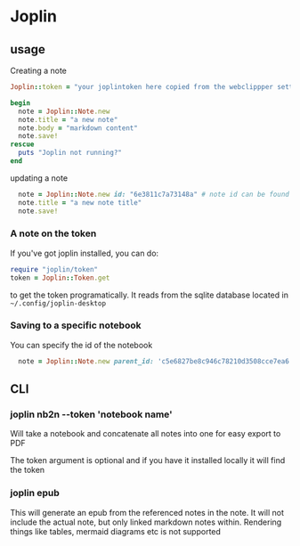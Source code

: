 # Joplin


## usage

Creating a note
```ruby
Joplin::token = "your joplintoken here copied from the webclippper settings"

begin
  note = Joplin::Note.new
  note.title = "a new note"
  note.body = "markdown content"
  note.save!
rescue
  puts "Joplin not running?"
end
```

updating a note
```ruby
  note = Joplin::Note.new id: "6e3811c7a73148a" # note id can be found in the information of any note
  note.title = "a new note title"
  note.save!
```

### A note on the token

If you've got joplin installed, you can do:

``` ruby
require "joplin/token"
token = Joplin::Token.get
```

to get the token programatically. It reads from the sqlite database located in `~/.config/joplin-desktop`

### Saving to a specific notebook

You can specify the id of the notebook

```ruby
  note = Joplin::Note.new parent_id: 'c5e6827be8c946c78210d3508cce7ea6'
```

## CLI

### joplin nb2n --token <yourtoken> 'notebook name'

Will take a notebook and concatenate all notes into one for easy export to PDF

The token argument is optional and if you have it installed locally it will find the token

### joplin epub <id of note>

This will generate an epub from the referenced notes in the note. It will not
include the actual note, but only linked markdown notes within. Rendering
things like tables, mermaid diagrams etc is not supported
